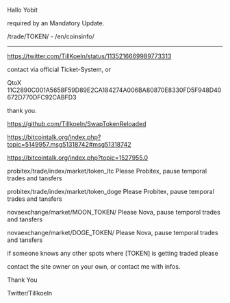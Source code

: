 Hallo Yobit 

required by an Mandatory Update.

/trade/TOKEN/  -   /en/coinsinfo/

-----------------------------------------------------------

https://twitter.com/TillKoeln/status/1135216669989773313

contact via official Ticket-System, or 

QtoX  11C2890C001A5658F59D89E2CA184274A006BA80870E8330FD5F948D40672D770DFC92CABFD3 

thank you.


https://github.com/Tillkoeln/SwapTokenReloaded

https://bitcointalk.org/index.php?topic=5149957.msg51318742#msg51318742

https://bitcointalk.org/index.php?topic=1527955.0


probitex/trade/index/market/token_ltc     Please Probitex, pause temporal trades and tansfers

probitex/trade/index/market/token_doge    Please Probitex, pause temporal trades and tansfers

novaexchange/market/MOON_TOKEN/      Please Nova, pause temporal trades and tansfers

novaexchange/market/DOGE_TOKEN/      Please Nova, pause temporal trades and tansfers




if someone knows any other spots where [TOKEN] is getting traded  please

contact the site owner on your own, or contact me with infos. 

Thank You



Twitter/Tillkoeln
